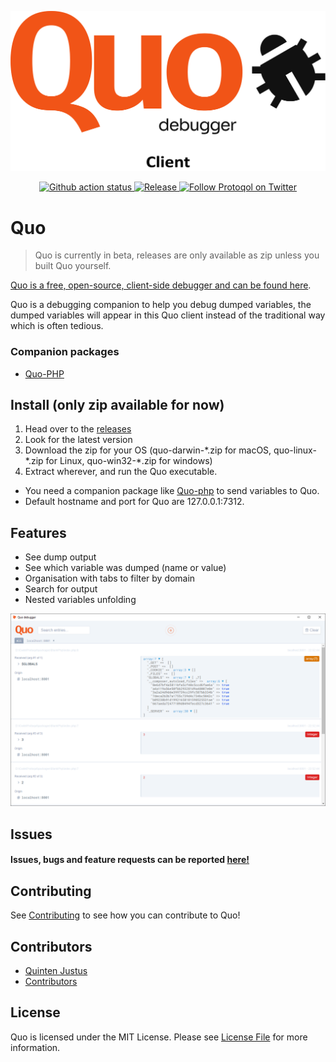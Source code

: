 ![Quo](assets/quo-client-trans.png)

<p align="center">
    <a href="https://github.com/protoqol/quo/actions/workflows/main.yml">	
       <img alt="Github action status" src="https://github.com/protoqol/quo/actions/workflows/main.yml/badge.svg">
    </a>        
    <a href="https://github.com/protoqol/quo/actions/workflows/release.yml">	
       <img alt="Release" src="https://github.com/protoqol/quo/actions/workflows/release.yml/badge.svg">
    </a>    
    <a href="https://twitter.com/intent/follow?screen_name=Protoqol_XYZ">
        <img src="https://img.shields.io/twitter/follow/Protoqol_XYZ.svg?label=%40Protoqol_XYZ&style=social"
            alt="Follow Protoqol on Twitter">
    </a>
</p>

# Quo

> Quo is currently in beta, releases are only available as zip unless you built Quo yourself.

[Quo is a free, open-source, client-side debugger and can be found here](https://github.com/Protoqol/Quo).

Quo is a debugging companion to help you debug dumped variables, the dumped variables will appear in this Quo client
instead of the
traditional way which is often tedious.

### Companion packages

- [Quo-PHP](https://github.com/Protoqol/Quo-php)

## Install (only zip available for now)

1. Head over to the [releases](https://github.com/Protoqol/Quo/releases)
2. Look for the latest version
3. Download the zip for your OS (quo-darwin-\*.zip for macOS, quo-linux-\*.zip for Linux, quo-win32-\*.zip for windows)
4. Extract wherever, and run the Quo executable.

- You need a companion package like [Quo-php](https://github.com/Protoqol/Quo-php) to send variables to Quo.
- Default hostname and port for Quo are 127.0.0.1:7312.


## Features

- See dump output
- See which variable was dumped (name or value)
- Organisation with tabs to filter by domain
- Search for output
- Nested variables unfolding

![Quo](assets/preview.png)

## Issues

#### Issues, bugs and feature requests can be reported [here!](https://github.com/Protoqol/quo-php/issues/new/choose)

## Contributing

See [Contributing](CONTRIBUTING.md) to see how you can contribute to Quo!

## Contributors

- [Quinten Justus](https://github.com/QuintenJustus)
- [Contributors](https://github.com/Protoqol/quo-php/graphs/contributors)

## License

Quo is licensed under the MIT License. Please see [License File](LICENSE) for more information.
